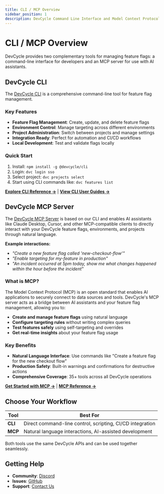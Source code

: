 ```yaml
---
title: CLI / MCP Overview
sidebar_position: 1
description: DevCycle Command Line Interface and Model Context Protocol Server
---
```


# CLI / MCP Overview

DevCycle provides two complementary tools for managing feature flags: a command-line interface for developers and an MCP server for use with AI assistants.

## DevCycle CLI

The [DevCycle CLI](/cli) is a comprehensive command-line tool for feature flag management.

### Key Features

- **Feature Flag Management**: Create, update, and delete feature flags
- **Environment Control**: Manage targeting across different environments
- **Project Administration**: Switch between projects and manage settings
- **Integration Ready**: Perfect for automation and CI/CD workflows
- **Local Development**: Test and validate flags locally

### Quick Start

1. Install: `npm install -g @devcycle/cli`
2. Login: `dvc login sso`
3. Select project: `dvc projects select`
4. Start using CLI commands like: `dvc features list`

**[Explore CLI Reference →](/cli)** | **[View CLI User Guides →](/cli-guides/)**

## DevCycle MCP Server

The [DevCycle MCP Server](/cli-mcp/mcp-getting-started) is based on our CLI and enables AI assistants like Claude Desktop, Cursor, and other MCP-compatible clients to directly interact with your DevCycle feature flags, environments, and projects through natural language.

**Example interactions:**

- _"Create a new feature flag called 'new-checkout-flow'"_
- _"Enable targeting for my-feature in production"_
- _"An incident occurred at 5pm today, show me what changes happened within the hour before the incident"_

### What is MCP?

The Model Context Protocol (MCP) is an open standard that enables AI applications to securely connect to data sources and tools. DevCycle's MCP server acts as a bridge between AI assistants and your feature flag management, allowing you to:

- **Create and manage feature flags** using natural language
- **Configure targeting rules** without writing complex queries
- **Test features safely** using self-targeting and overrides
- **Get real-time insights** about your feature flag usage

### Key Benefits

- **Natural Language Interface**: Use commands like "Create a feature flag for the new checkout flow"
- **Production Safety**: Built-in warnings and confirmations for destructive actions
- **Comprehensive Coverage**: 35+ tools across all DevCycle operations

**[Get Started with MCP →](/cli-mcp/mcp-getting-started)** | **[MCP Reference →](/cli-mcp/mcp-reference)**

## Choose Your Workflow

| Tool    | Best For                                                  |
| ------- | --------------------------------------------------------- |
| **CLI** | Direct command-line control, scripting, CI/CD integration |
| **MCP** | Natural language interactions, AI-assisted development    |

Both tools use the same DevCycle APIs and can be used together seamlessly.

## Getting Help

- **Community**: [Discord](https://discord.gg/8uEqSsRKy5)
- **Issues**: [GitHub](https://github.com/DevCycleHQ/cli/issues)
- **Support**: [Contact Us](mailto:support@devcycle.com)
